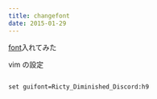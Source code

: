 ```yaml
---
title: changefont
date: 2015-01-29
---
```


[font](https://github.com/yascentur/RictyDiminished)入れてみた

vim の設定

~~~

set guifont=Ricty_Diminished_Discord:h9

~~~
